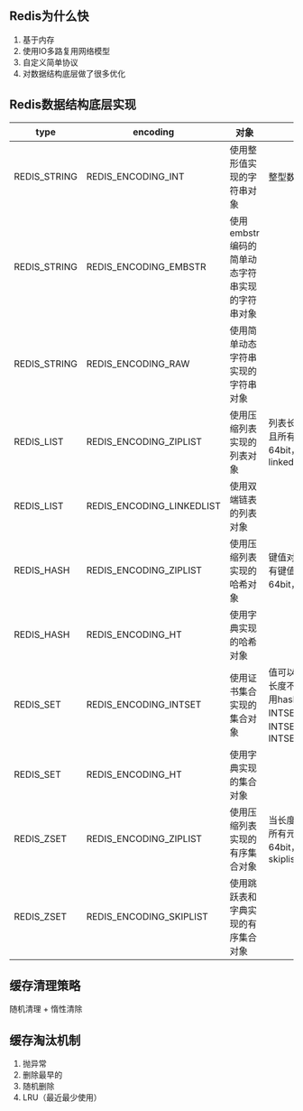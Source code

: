 
## Redis为什么快
1. 基于内存
2. 使用IO多路复用网络模型
3. 自定义简单协议
4. 对数据结构底层做了很多优化

## Redis数据结构底层实现

| type | encoding | 对象 | 条件 |
| --- | --- | --- | --- |
| REDIS_STRING | REDIS_ENCODING_INT | 使用整形值实现的字符串对象 | 整型数据 |
| REDIS_STRING | REDIS_ENCODING_EMBSTR | 使用embstr编码的简单动态字符串实现的字符串对象 | 
| REDIS_STRING | REDIS_ENCODING_RAW | 使用简单动态字符串实现的字符串对象 | |
| REDIS_LIST | REDIS_ENCODING_ZIPLIST | 使用压缩列表实现的列表对象 | 列表长度小于512，并且所有元素长度都小于64bit，否则使用linkedlist |
| REDIS_LIST | REDIS_ENCODING_LINKEDLIST | 使用双端链表的列表对象 | |
| REDIS_HASH | REDIS_ENCODING_ZIPLIST | 使用压缩列表实现的哈希对象 | 键值对小512，并且所有键值对的长度都小于64bit，否则使用hash |
| REDIS_HASH | REDIS_ENCODING_HT | 使用字典实现的哈希对象 | |
| REDIS_SET | REDIS_ENCODING_INTSET | 使用证书集合实现的集合对象 | 值可以转成整型，并且长度不超过512，否则用hash，有三种：INTSET_ENC_INT16、INTSET_ENC_INT32、INTSET_ENC_INT64 |
| REDIS_SET | REDIS_ENCODING_HT | 使用字典实现的集合对象 | |
| REDIS_ZSET | REDIS_ENCODING_ZIPLIST | 使用压缩列表实现的有序集合对象 | 当长度小于128，并且所有元素的度都小于64bit，否则使用skiplist |
| REDIS_ZSET | REDIS_ENCODING_SKIPLIST | 使用跳跃表和字典实现的有序集合对象 | |

## 缓存清理策略
随机清理 + 惰性清除

## 缓存淘汰机制
1. 抛异常
2. 删除最早的
3. 随机删除
4. LRU（最近最少使用）